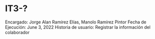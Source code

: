 # IT3-?

Encargado: Jorge Alan Ramírez Elías, Manolo Ramírez Pintor
Fecha de Ejecución: June 3, 2022
Historia de usuario: Registrar la información del colaborador